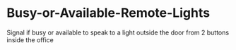 # Busy-or-Available-Remote-Lights
Signal if busy or available to speak to a light outside the door from 2 buttons inside the office
